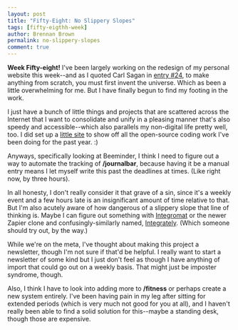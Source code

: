 ```yaml
---
layout: post
title: "Fifty-Eight: No Slippery Slopes"
tags: [fifty-eigthh-week]
author: Brennan Brown
permalink: no-slippery-slopes
comment: true
---
```



**Week Fifty-eight!** I've been largely working on the redesign of my personal website this week--and as I quoted Carl Sagan in [entry #24](https://journal.kim/apple-pie), to make anything from scratch, you must first invent the universe. Which as been a little overwhelming for me. But I have finally begun to find my footing in the work.

I just have a bunch of little things and projects that are scattered across the Internet that I want to consolidate and unify in a pleasing manner that's also speedy and accessible--which also parallels my non-digital life pretty well, too. I did set up a [little site](https://brennanbrown.github.io) to show off all the open-source coding work I've been doing for the past year. :) 

Anyways, specifically looking at Beeminder, I think I need to figure out a way to automate the tracking of **/journalbar**, because having it be a manual entry means I let myself write this past the deadlines at times. (Like right now, by three hours). 

In all honesty, I don't really consider it that grave of a sin, since it's a weekly event and a few hours late is an insignificant amount of time relative to that. But I'm also acutely aware of how dangerous of a slippery slope that line of thinking is. Maybe I can figure out something with [Integromat](https://www.integromat.com/en) or the newer Zapier clone and confusingly-similarly named, [Integrately](https://integrately.com/store/beeminder). (Which someone should try out, by the way.)

While we're on the meta, I've thought about making this project a newsletter, though I'm not sure if that'd be helpful. I really want to start a newsletter of some kind but I just don't feel as though I have anything of import that could go out on a weekly basis. That might just be imposter syndrome, though.

Also, I think I have to look into adding more to **/fitness** or perhaps create a new system entirely. I've been having pain in my leg after sitting for extended periods (which is very much not good for you at all), and I haven't really been able to find a solid solution for this--maybe a standing desk, though those are expensive.
